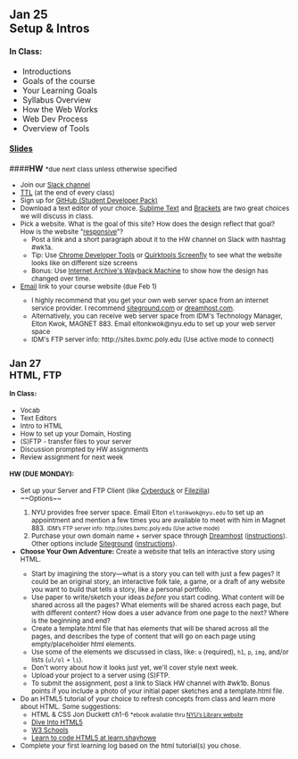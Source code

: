 ## <b>Jan 25<br/> Setup & Intros</b>

#### In Class: 
 <ul>
     <li>Introductions</li>
     <li>Goals of the course</li>
     <li>Your Learning Goals</li>
     <li>Syllabus Overview</li>
     <li>How the Web Works</li>
     <li>Web Dev Process</li>
     <li>Overview of Tools</li>
 </ul>


#### <b>[Slides](https://docs.google.com/presentation/d/1MxdtwiWIkk_1lUmC-JlwrOvTIl8H2SEbVuR_jbWgW0I/edit?usp=sharing)</b>

####<b>HW</b> <small>*due next class unless otherwise specified
 <ul>
 <li>Join our <a href="https://webdev2193.slack.com" target="_blank">Slack channel</a></li>
 <li><a href="https://therewasaguy.gitbooks.io/nyu-dm-webdev-spring2016-b/content/assignments/ticket_to_leave.html">TTL</a> (at the end of every class)</li>
 <li>Sign up for <a href="https://education.github.com/pack">GitHub (Student Developer Pack)</a></li>
 <li>Download a text editor of your choice. <a href="http://www.sublimetext.com/">Sublime Text</a> and <a href="http://brackets.io/">Brackets</a> are two great choices we will discuss in class.
 <li>Pick a website. What is the goal of this site? How does the design reflect that goal? How is the website "<a href="https://www.smashingmagazine.com/2011/01/guidelines-for-responsive-web-design/">responsive</a>"? <ul><li>Post a link and a short paragraph about it to the HW channel on Slack with hashtag #wk1a. </li><li>Tip: Use <a href="https://developers.google.com/web/tools/chrome-devtools/">Chrome Developer Tools</a> or <a href="http://quirktools.com/screenfly">Quirktools Screenfly</a> to see what the website looks like on different size screens</li><li>Bonus: Use <a href="https://archive.org/web/" target="_blank">Internet Archive's Wayback Machine</a> to show how the design has changed over time. </li></ul>
 <li><a href="mailto:jason.sigal@gmail.com"  title="jason.sigal@gmail.com">Email</a> link to your course website (due Feb 1)</li>
 <ul><li>I highly recommend that you get your own web server space from an internet service provider. I recommend <a href="http://www.siteground.com">siteground.com</a> or <a href="https://www.dreamhost.com/promo/edunyu/">dreamhost.com</a>.</li><li>Alternatively, you can receive web server space from IDM's Technology Manager, Elton Kwok, MAGNET 883. Email eltonkwok@nyu.edu to set up your web server space</li><li>IDM's FTP server info: http://sites.bxmc.poly.edu (Use active mode to connect)
 </ul> 
 </ul>
 
 ## <b>Jan 27<br/> HTML, FTP</b>

#### In Class: 
<ul>
 <li>Vocab</li>
 <li>Text Editors</li>
 <li>Intro to HTML</li>
 <li>How to set up your Domain, Hosting</li>
 <li>(S)FTP - transfer files to your server</li>
 <li>Discussion prompted by HW assignments</li>
 <li>Review assignment for next week</li>
</ul>

#### HW (DUE MONDAY):
<ul>
 <li>Set up your Server and FTP Client (like <a href="https://cyberduck.io">Cyberduck</a> or <a href="https://filezilla-project.org/">Filezilla</a>)</li>
 ~~Options~~
 <ol>
    <li>NYU provides free server space. Email Elton <code>eltonkwok@nyu.edu</code> to set up an appointment and mention a few times you are available to meet with him in Magnet 883. <small>IDM’s FTP server info: http://sites.bxmc.poly.edu (Use active mode)</small></li>
    <li>Purchase your own domain name + server space through <a href="https://www.dreamhost.com/promo/edunyu/">Dreamhost</a> (<a href="https://docs.google.com/presentation/d/1IQMfbvyx_ElgKfaPp1MrWdtSNr_56dnn8LErAbBkmoI/edit?usp=sharing">instructions</a>). Other options include <a href="https://www.siteground.com/">Siteground</a> (<a href="https://docs.google.com/presentation/d/1CFON25fsVAXqxLyAWRMcI5ofKijmtzMwbMMDBKhhACs/edit?usp=sharing">instructions</a>).</li>
 </ol>
 <li><b>Choose Your Own Adventure:</b> Create a website that tells an interactive story using HTML.</li>
 <ul>
    <li> Start by imagining the story—what is a story you can tell with just a few pages? It could be an original story, an interactive folk tale, a game, or a draft of any website you want to build that tells a story, like a personal portfolio.</li>
 <li>Use paper to write/sketch your ideas <em>before</em> you start coding. What content will be shared across all the pages? What elements will be shared across each page, but with different content? How does a user advance from one page to the next? Where is the beginning and end?</li>
 <li>Create a template.html file that has elements that will be shared across all the pages, and describes the type of content that will go on each page using empty/placeholder html elements.</li>
 <li>Use some of the elements we discussed in class, like: <code>a</code> (required), <code>h1</code>, <code>p</code>, <code>img</code>, and/or lists (<code>ul/ol</code> + <code>li</code>).</li>
 <li>Don't worry about how it looks just yet, we'll cover style next week.</li>
 <li>Upload your project to a server using (S)FTP.</li>
 <li>To submit the assignment, post a link to Slack HW channel with #wk1b. Bonus points if you include a photo of your initial paper sketches and a template.html file.</li>
 </ul>
 <li>Do an HTML5 tutorial of your choice to refresh concepts from class and learn more about HTML. Some suggestions:<ul>
    <li>HTML & CSS Jon Duckett ch1-6 <small>*ebook available thru <a href="http://poly.libguides.com/ebooks">NYU’s Library website</small></a>
    </li>
    <li><a href="http://diveintohtml5.info/table-of-contents.html">Dive Into HTML5</a></li>
    <li><a href="http://www.w3schools.com/html/">W3 Schools</a></li>
    <li><a href="http://learn.shayhowe.com/">Learn to code HTML5 at learn.shayhowe</a></li>
    </ul>
    <li>
    Complete your first learning log based on the html tutorial(s) you chose.
    </li>
 </ul>
 </li>

</ul>